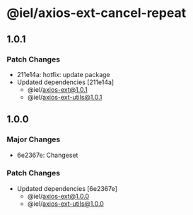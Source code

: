 # @iel/axios-ext-cancel-repeat

## 1.0.1

### Patch Changes

- 211e14a: hotfix: update package
- Updated dependencies [211e14a]
  - @iel/axios-ext@1.0.1
  - @iel/axios-ext-utils@1.0.1

## 1.0.0

### Major Changes

- 6e2367e: Changeset

### Patch Changes

- Updated dependencies [6e2367e]
  - @iel/axios-ext@1.0.0
  - @iel/axios-ext-utils@1.0.0
